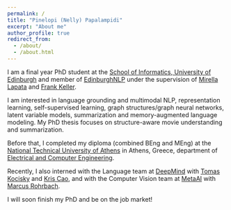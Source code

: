 ```yaml
---
permalink: /
title: "Pinelopi (Nelly) Papalampidi"
excerpt: "About me"
author_profile: true
redirect_from: 
  - /about/
  - /about.html
---
```


I am a final year PhD student at the [School of Informatics, University of Edinburgh](https://www.ed.ac.uk/informatics/) and member of [EdinburghNLP](https://edinburghnlp.inf.ed.ac.uk/) under the supervision of [Mirella Lapata](http://homepages.inf.ed.ac.uk/mlap/index.php) and [Frank Keller](http://homepages.inf.ed.ac.uk/keller/). 

I am interested in  language grounding and multimodal NLP, representation learning, self-supervised learning, graph structures/graph neural networks, latent variable models, summarization and memory-augmented language modeling. My PhD thesis focuses on structure-aware movie understanding and summarization. 

Before that, I completed my diploma (combined BEng and MEng) at the [National Technical University of Athens](https://www.ntua.gr/en/) in Athens, Greece, department of [Electrical and Computer Engineering](https://www.ece.ntua.gr/en).

Recently, I also interned with the Language team at [DeepMind](https://deepmind.com/) with [Tomas Kocisky](http://www.tomas.kocisky.eu/) and [Kris Cao](https://scholar.google.com/citations?user=_KBP8ZgAAAAJ&hl=en), and with the Computer Vision team at [MetaAI](https://ai.facebook.com/) with [Marcus Rohrbach](https://rohrbach.vision/).

I will soon finish my PhD and be on the job market!

